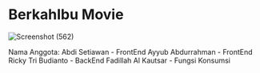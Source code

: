 # BerkahIbu Movie
![Screenshot (562)](https://github.com/abdisetiakawan/movieapp/assets/137608522/cc28949e-e657-4782-88f7-e64989b8a3ba)


Nama Anggota:
Abdi Setiawan	-	FrontEnd
Ayyub Abdurrahman	-	FrontEnd
Ricky Tri Budianto	-	BackEnd
Fadillah Al Kautsar	-	Fungsi Konsumsi
